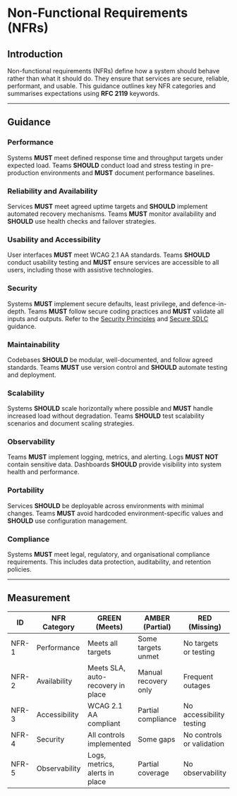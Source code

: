 # Non-Functional Requirements (NFRs)

## Introduction

Non-functional requirements (NFRs) define how a system should behave rather than what it should do. They ensure that services are secure, reliable, performant, and usable. This guidance outlines key NFR categories and summarises expectations using **RFC 2119** keywords.

---

## Guidance

### Performance

Systems **MUST** meet defined response time and throughput targets under expected load. Teams **SHOULD** conduct load and stress testing in pre-production environments and **MUST** document performance baselines.

### Reliability and Availability

Services **MUST** meet agreed uptime targets and **SHOULD** implement automated recovery mechanisms. Teams **MUST** monitor availability and **SHOULD** use health checks and failover strategies.

### Usability and Accessibility

User interfaces **MUST** meet WCAG 2.1 AA standards. Teams **SHOULD** conduct usability testing and **MUST** ensure services are accessible to all users, including those with assistive technologies.

### Security

Systems **MUST** implement secure defaults, least privilege, and defence-in-depth. Teams **MUST** follow secure coding practices and **MUST** validate all inputs and outputs. Refer to the [Security Principles](./security.md) and [Secure SDLC](./secure-sdlc.md) guidance.

### Maintainability

Codebases **SHOULD** be modular, well-documented, and follow agreed standards. Teams **MUST** use version control and **SHOULD** automate testing and deployment.

### Scalability

Systems **SHOULD** scale horizontally where possible and **MUST** handle increased load without degradation. Teams **SHOULD** test scalability scenarios and document scaling strategies.

### Observability

Teams **MUST** implement logging, metrics, and alerting. Logs **MUST NOT** contain sensitive data. Dashboards **SHOULD** provide visibility into system health and performance.

### Portability

Services **SHOULD** be deployable across environments with minimal changes. Teams **MUST** avoid hardcoded environment-specific values and **SHOULD** use configuration management.

### Compliance

Systems **MUST** meet legal, regulatory, and organisational compliance requirements. This includes data protection, auditability, and retention policies.

---

## Measurement

| ID    | NFR Category  | GREEN (Meets)                     | AMBER (Partial)      | RED (Missing)             |
| ----- | ------------- | --------------------------------- | -------------------- | ------------------------- |
| NFR-1 | Performance   | Meets all targets                 | Some targets unmet   | No targets or testing     |
| NFR-2 | Availability  | Meets SLA, auto-recovery in place | Manual recovery only | Frequent outages          |
| NFR-3 | Accessibility | WCAG 2.1 AA compliant             | Partial compliance   | No accessibility testing  |
| NFR-4 | Security      | All controls implemented          | Some gaps            | No controls or validation |
| NFR-5 | Observability | Logs, metrics, alerts in place    | Partial coverage     | No observability          |
